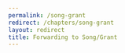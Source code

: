 ```yaml
---
permalink: /song-grant
redirect: /chapters/song-grant
layout: redirect
title: Forwarding to Song/Grant
---
```

